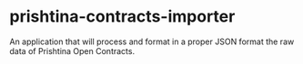 # prishtina-contracts-importer
An application that will process and format in a proper JSON format the raw data of Prishtina Open Contracts.

